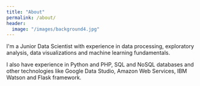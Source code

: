 ```yaml
---
title: "About"
permalink: /about/
header:
  image: "/images/background4.jpg"
---
```


I'm a Junior Data Scientist with experience in data processing, exploratory analysis, data visualizations and machine learning fundamentals.

I also have experience in Python and PHP, SQL and NoSQL databases and other technologies like Google Data Studio, Amazon Web Services, IBM Watson and Flask framework.
